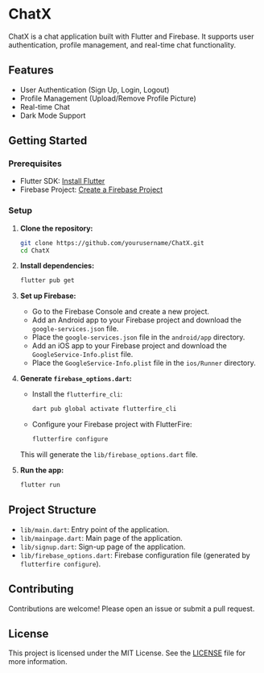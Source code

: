 # ChatX

ChatX is a chat application built with Flutter and Firebase. It supports user authentication, profile management, and real-time chat functionality.

## Features

- User Authentication (Sign Up, Login, Logout)
- Profile Management (Upload/Remove Profile Picture)
- Real-time Chat
- Dark Mode Support

## Getting Started

### Prerequisites

- Flutter SDK: [Install Flutter](https://flutter.dev/docs/get-started/install)
- Firebase Project: [Create a Firebase Project](https://firebase.google.com/)

### Setup

1. **Clone the repository:**

    ```sh
    git clone https://github.com/yourusername/ChatX.git
    cd ChatX
    ```

2. **Install dependencies:**

    ```sh
    flutter pub get
    ```

3. **Set up Firebase:**

    - Go to the Firebase Console and create a new project.
    - Add an Android app to your Firebase project and download the `google-services.json` file.
    - Place the `google-services.json` file in the `android/app` directory.
    - Add an iOS app to your Firebase project and download the `GoogleService-Info.plist` file.
    - Place the `GoogleService-Info.plist` file in the `ios/Runner` directory.

4. **Generate `firebase_options.dart`:**

    - Install the `flutterfire_cli`:

        ```sh
        dart pub global activate flutterfire_cli
        ```

    - Configure your Firebase project with FlutterFire:

        ```sh
        flutterfire configure
        ```

   This will generate the `lib/firebase_options.dart` file.

5. **Run the app:**

    ```sh
    flutter run
    ```

## Project Structure

- `lib/main.dart`: Entry point of the application.
- `lib/mainpage.dart`: Main page of the application.
- `lib/signup.dart`: Sign-up page of the application.
- `lib/firebase_options.dart`: Firebase configuration file (generated by `flutterfire configure`).

## Contributing

Contributions are welcome! Please open an issue or submit a pull request.

## License

This project is licensed under the MIT License. See the [LICENSE](LICENSE) file for more information.
```